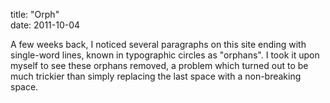 title: "Orph"  
date: 2011-10-04

A few weeks back, I noticed several paragraphs on this site ending with single-word lines, known in typographic circles as "orphans". I took it upon myself to see these orphans removed, a problem which turned out to be much trickier than simply replacing the last space with a non-breaking space. 


  [wik]: http://en.wikipedia.org/wiki/Orphan_(typesetting)
  [ghb]: https://github.com/dce/orph
